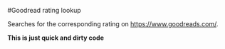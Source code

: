 #Goodread rating lookup

Searches for the corresponding rating on https://www.goodreads.com/.

**This is just quick and dirty code**
